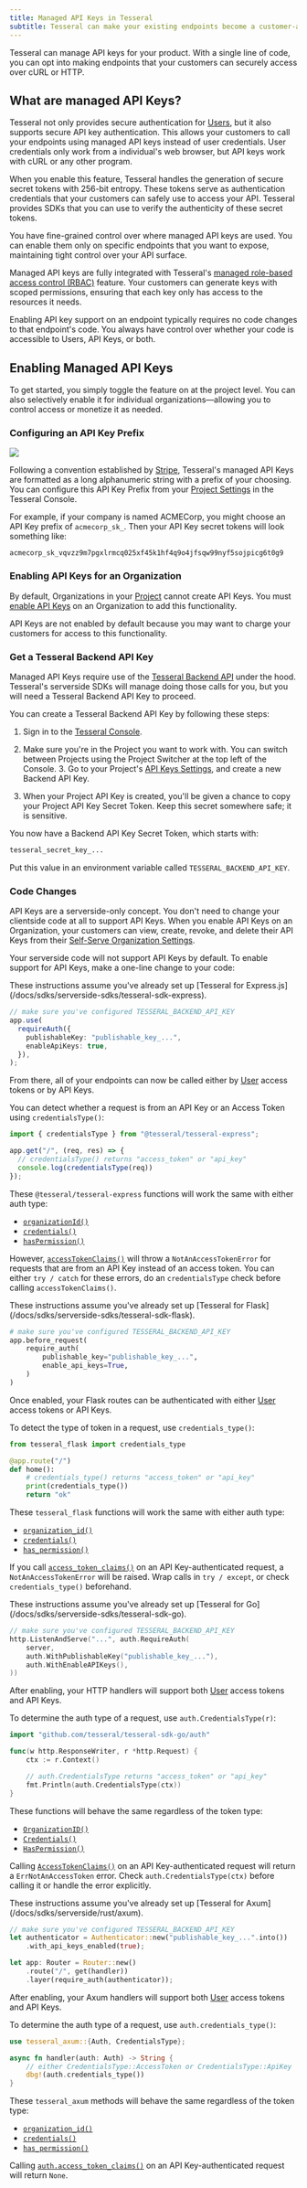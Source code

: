 ```yaml
---
title: Managed API Keys in Tesseral
subtitle: Tesseral can make your existing endpoints become a customer-accessible API 
---
```


Tesseral can manage API keys for your product. With a single line of code, you
can opt into making endpoints that your customers can securely access over cURL
or HTTP.

## What are managed API Keys?

Tesseral not only provides secure authentication for
[Users](/docs/concepts/users), but it also supports secure API key
authentication. This allows your customers to call your endpoints using managed
API keys instead of user credentials. User credentials only work from a
individual's web browser, but API keys work with cURL or any other program.

When you enable this feature, Tesseral handles the generation of secure secret
tokens with 256-bit entropy. These tokens serve as authentication credentials
that your customers can safely use to access your API. Tesseral provides SDKs
that you can use to verify the authenticity of these secret tokens.

You have fine-grained control over where managed API keys are used. You can
enable them only on specific endpoints that you want to expose, maintaining
tight control over your API surface.

Managed API keys are fully integrated with Tesseral's [managed role-based access
control (RBAC)](/docs/features/role-based-access-control) feature. Your
customers can generate keys with scoped permissions, ensuring that each key only
has access to the resources it needs.

Enabling API key support on an endpoint typically requires no code changes to
that endpoint's code. You always have control over whether your code is
accessible to Users, API Keys, or both.

## Enabling Managed API Keys

To get started, you simply toggle the feature on at the project level. You can
also selectively enable it for individual organizations—allowing you to control
access or monetize it as needed.

### Configuring an API Key Prefix

<Frame caption="Configuring an API Key Prefix in the Tesseral Console">
  <img src="api-keys-configure-prefix.png" />
</Frame>

Following a convention established by
[Stripe](https://docs.stripe.com/keys#obtain-api-keys), Tesseral's managed API
Keys are formatted as a long alphanumeric string with a prefix of your choosing.
You can configure this API Key Prefix from your [Project
Settings](https://console.tesseral.com/project-settings) in the Tesseral
Console.

For example, if your company is named ACMECorp, you might choose an API Key
prefix of `acmecorp_sk_`. Then your API Key secret tokens will look something
like:

```text
acmecorp_sk_vqvzz9m7pgxlrmcq025xf45k1hf4q9o4jfsqw99nyf5sojpicg6t0g9
```

### Enabling API Keys for an Organization

By default, Organizations in your [Project](/docs/concepts/projects) cannot
create API Keys. You must [enable API
Keys](/docs/concepts/organizations#api-keys-enabled) on an Organization to add
this functionality.

API Keys are not enabled by default because you may want to charge your
customers for access to this functionality.

### Get a Tesseral Backend API Key

Managed API Keys require use of the [Tesseral Backend
API](/docs/backend-api-reference/tesseral-backend-api) under the hood.
Tesseral's serverside SDKs will manage doing those calls for you, but you will
need a Tesseral Backend API Key to proceed.

You can create a Tesseral Backend API Key by following these steps:

1. Sign in to the [Tesseral Console](https://console.tesseral.com).

2. Make sure you're in the Project you want to work with. You can switch between
   Projects using the Project Switcher at the top left of the Console. 3. Go to
   your Project's [API Keys
   Settings](https://console.tesseral.com/project-settings/api-keys), and create a
   new Backend API Key.

3. When your Project API Key is created, you'll be given a
   chance to copy your Project API Key Secret Token. Keep this secret somewhere
   safe; it is sensitive.

You now have a Backend API Key Secret Token, which starts with:

```txt
tesseral_secret_key_...
```

Put this value in an environment variable called `TESSERAL_BACKEND_API_KEY`.

### Code Changes

API Keys are a serverside-only concept. You don't need to change your clientside
code at all to support API Keys. When you enable API Keys on an Organization,
your customers can view, create, revoke, and delete their API Keys from their
[Self-Serve Organization
Settings](/docs/features/self-serve-organization-settings).

Your serverside code will not support API Keys by default. To enable support for
API Keys, make a one-line change to your code:

<Tabs>
<Tab title="Express.js">
<Tip>
These instructions assume you've already set up [Tesseral for Express.js](/docs/sdks/serverside-sdks/tesseral-sdk-express).
</Tip>

```typescript {5}
// make sure you've configured TESSERAL_BACKEND_API_KEY
app.use(
  requireAuth({
    publishableKey: "publishable_key_...",
    enableApiKeys: true,
  }),
);
```

From there, all of your endpoints can now be called either by
[User](/docs/concepts/users) access tokens or by API Keys.

You can detect whether a request is from an API Key or an Access Token using
`credentialsType()`:

```typescript
import { credentialsType } from "@tesseral/tesseral-express";

app.get("/", (req, res) => {
  // credentialsType() returns "access_token" or "api_key"
  console.log(credentialsType(req))
});
```

These `@tesseral/tesseral-express` functions will work the same with either auth
type:

* [`organizationId()`](/docs/sdks/serverside-sdks/tesseral-sdk-express#getting-the-current-organization)
* [`credentials()`](/docs/sdks/serverside-sdks/tesseral-sdk-express#getting-the-requests-authenticated-credentials)
* [`hasPermission()`](/docs/features/role-based-access-control#permission-checks)

However,
[`accessTokenClaims()`](/docs/sdks/serverside-sdks/tesseral-sdk-express#getting-details-about-the-current-user)
will throw a `NotAnAccessTokenError` for requests that are from an API Key
instead of an access token. You can either `try / catch` for these errors, do an
`credentialsType` check before calling `accessTokenClaims()`.

</Tab>

<Tab title="Flask">
<Tip>
These instructions assume you've already set up [Tesseral for Flask](/docs/sdks/serverside-sdks/tesseral-sdk-flask).
</Tip>

```python {5}
# make sure you've configured TESSERAL_BACKEND_API_KEY
app.before_request(
    require_auth(
        publishable_key="publishable_key_...",
        enable_api_keys=True,
    )
)
```

Once enabled, your Flask routes can be authenticated with either
[User](/docs/concepts/users) access tokens or API Keys.

To detect the type of token in a request, use `credentials_type()`:

```python
from tesseral_flask import credentials_type

@app.route("/")
def home():
    # credentials_type() returns "access_token" or "api_key"
    print(credentials_type())
    return "ok"
```

These `tesseral_flask` functions will work the same with either auth type:

* [`organization_id()`](/docs/sdks/serverside-sdks/tesseral-sdk-flask#getting-the-current-organization)
* [`credentials()`](/docs/sdks/serverside-sdks/tesseral-sdk-flask#getting-the-requests-authenticated-credentials)
* [`has_permission()`](/docs/features/role-based-access-control#permission-checks)

If you call
[`access_token_claims()`](/docs/sdks/serverside-sdks/tesseral-sdk-flask#getting-details-about-the-current-user)
on an API Key-authenticated request, a `NotAnAccessTokenError` will be raised.
Wrap calls in `try / except`, or check `credentials_type()` beforehand.

</Tab>

<Tab title="Go">

<Tip>
These instructions assume you've already set up [Tesseral for Go](/docs/sdks/serverside-sdks/tesseral-sdk-go).
</Tip>

```go {5}
// make sure you've configured TESSERAL_BACKEND_API_KEY
http.ListenAndServe("...", auth.RequireAuth(
    server, 
    auth.WithPublishableKey("publishable_key_..."),
    auth.WithEnableAPIKeys(),
))
```

After enabling, your HTTP handlers will support both
[User](/docs/concepts/users) access tokens and API Keys.

To determine the auth type of a request, use `auth.CredentialsType(r)`:

```go
import "github.com/tesseral/tesseral-sdk-go/auth"

func(w http.ResponseWriter, r *http.Request) {
    ctx := r.Context()

    // auth.CredentialsType returns "access_token" or "api_key"
    fmt.Println(auth.CredentialsType(ctx))
}
```

These functions will behave the same regardless of the token type:

* [`OrganizationID()`](/docs/sdks/serverside-sdks/tesseral-sdk-go#getting-the-current-organization)
* [`Credentials()`](/docs/sdks/serverside-sdks/tesseral-sdk-go#getting-the-requests-authenticated-credentials)
* [`HasPermission()`](/docs/features/role-based-access-control#permission-checks)

Calling
[`AccessTokenClaims()`](/docs/sdks/serverside-sdks/tesseral-sdk-go#getting-details-about-the-current-user)
on an API Key-authenticated request will return a `ErrNotAnAccessToken` error.
Check `auth.CredentialsType(ctx)` before calling it or handle the error
explicitly.

</Tab>

<Tab title="Axum">

<Tip>
These instructions assume you've already set up [Tesseral for Axum](/docs/sdks/serverside/rust/axum).
</Tip>

```rust {3}
// make sure you've configured TESSERAL_BACKEND_API_KEY
let authenticator = Authenticator::new("publishable_key_...".into())
    .with_api_keys_enabled(true);

let app: Router = Router::new()
    .route("/", get(handler))
    .layer(require_auth(authenticator));
```

After enabling, your Axum handlers will support both [User](/docs/concepts/users) access tokens and API Keys.

To determine the auth type of a request, use `auth.credentials_type()`:

```rust
use tesseral_axum::{Auth, CredentialsType};

async fn handler(auth: Auth) -> String {
    // either CredentialsType::AccessToken or CredentialsType::ApiKey
    dbg!(auth.credentials_type())
}
```

These `tesseral_axum` methods will behave the same regardless of the token type:

* [`organization_id()`](/docs/sdks/serverside/rust/axum#getting-the-current-organization)
* [`credentials()`](/docs/sdks/serverside/rust/axum#getting-the-requests-authenticated-credentials)
* [`has_permission()`](/docs/features/role-based-access-control#permission-checks)

Calling
[`auth.access_token_claims()`](/docs/sdks/serverside-sdks/tesseral-sdk-axum#getting-details-about-the-current-user)
on an API Key-authenticated request will return `None`.

</Tab>

</Tabs>

